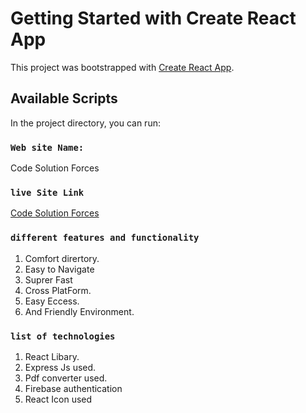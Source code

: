 # Getting Started with Create React App

This project was bootstrapped with [Create React App](https://github.com/facebook/create-react-app).

## Available Scripts

In the project directory, you can run:

### `Web site Name:`

Code Solution Forces

### `live Site Link`

[Code Solution Forces](https://learning-platform-assign.web.app/)

### `different features and functionality`

1. Comfort dirertory.
2. Easy to Navigate
3. Suprer Fast
4. Cross PlatForm.
5. Easy Eccess.
6. And Friendly Environment.

### `list of technologies`

1. React Libary.
2. Express Js used.
3. Pdf converter used.
4. Firebase authentication
5. React Icon used

